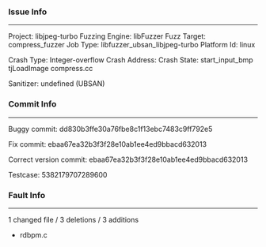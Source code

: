 ### Issue Info

------------

Project: libjpeg-turbo
Fuzzing Engine: libFuzzer
Fuzz Target: compress_fuzzer
Job Type: libfuzzer_ubsan_libjpeg-turbo
Platform Id: linux

Crash Type: Integer-overflow
Crash Address: 
Crash State:
  start_input_bmp
  tjLoadImage
  compress.cc
  
Sanitizer: undefined (UBSAN)

### Commit Info

---------

Buggy commit: dd830b3ffe30a76fbe8c1f13ebc7483c9ff792e5 

Fix commit: ebaa67ea32b3f3f28e10ab1ee4ed9bbacd632013
 
Correct version commit: ebaa67ea32b3f3f28e10ab1ee4ed9bbacd632013 

Testcase: 5382179707289600 


### Fault Info

-----------------

1 changed file / 3 deletions / 3 additions 

- rdbpm.c
